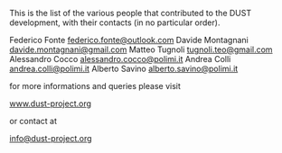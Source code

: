 This is the list of the various people that contributed to the DUST development,
with their contacts (in no particular order).


Federico Fonte             <federico.fonte@outlook.com>
Davide Montagnani       <davide.montagnani@gmail.com>
Matteo Tugnoli                <tugnoli.teo@gmail.com>
Alessandro Cocco            <alessandro.cocco@polimi.it>
Andrea Colli                 <andrea.colli@polimi.it>
Alberto Savino              <alberto.savino@polimi.it>

for more informations and queries please visit 

www.dust-project.org

or contact at

info@dust-project.org
